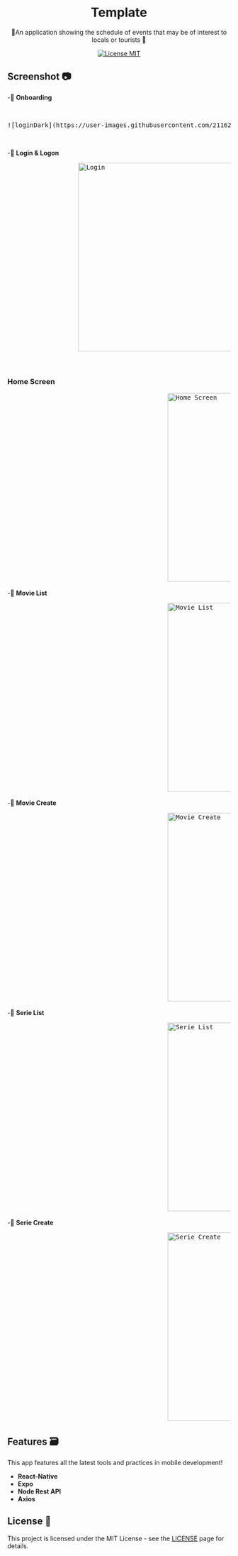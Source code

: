 <h1 align="center">
<br>
Template 
</h1>

<p align="center">📲An application showing the schedule of events that may be of interest to locals or tourists 📲</p>

<p align="center">
  <a href="https://opensource.org/licenses/MIT">
    <img src="https://img.shields.io/badge/License-MIT-blue.svg" alt="License MIT">
  </a>
</p>

## Screenshot 📷

-📌 **Onboarding**
<pre>


![loginDark](https://user-images.githubusercontent.com/21162315/139477471-146096fb-2b2d-4e16-b123-37eaa9402268.gif)  ![loginDefault](https://user-images.githubusercontent.com/21162315/139477473-095272f1-0c70-4a7e-988d-c5772a3a1514.gif)


</pre>

-📌 **Login & Logon**
<pre>
                   <img src="https://user-images.githubusercontent.com/21162315/130243909-0722fa40-978f-400c-9e5c-7b9ce149bc20.jpeg" alt="Login" height="425">                 <img src="https://user-images.githubusercontent.com/21162315/130244087-28102a53-bf03-45bb-8e5b-47131f97dcab.jpeg" alt="Logon" height="425">


</pre>

### Home Screen
<pre>
                                           <img src="https://user-images.githubusercontent.com/21162315/130244788-1fc443ab-dacf-4728-bc4f-8ecd7bb0bb93.jpeg" alt="Home Screen" height="425">     
</pre>

-📌 **Movie List**
<pre>
                                           <img src="https://user-images.githubusercontent.com/21162315/130244880-3e2d6fba-56fa-42d4-9c0c-a0f47a96f396.png" alt="Movie List" height="425">      
</pre>

-📌 **Movie Create**
<pre>
                                           <img src="https://user-images.githubusercontent.com/21162315/130245145-b625dbb8-75f6-4ce1-90c7-453cae27349f.png" alt="Movie Create" height="425">      
</pre>

-📌 **Serie List**
<pre>
                                           <img src="https://user-images.githubusercontent.com/21162315/130245294-c1e29ee1-6394-4d55-a0dd-c5ffebe5a39a.png" alt="Serie List" height="425">      
</pre>

-📌 **Serie Create**
<pre>
                                           <img src="https://user-images.githubusercontent.com/21162315/130245289-48d7d5db-9d38-4eff-a093-6469afa10988.png" alt="Serie Create" height="425">      
</pre>

## Features 🗃️
This app features all the latest tools and practices in mobile development!

- **React-Native** 
- **Expo**
- **Node Rest API** 
- **Axios**

## License 📃

This project is licensed under the MIT License - see the [LICENSE](https://opensource.org/licenses/MIT) page for details.
